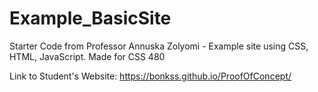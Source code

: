 # Example_BasicSite
Starter Code from Professor Annuska Zolyomi - Example site using CSS, HTML, JavaScript. Made for CSS 480

Link to Student's Website: https://bonkss.github.io/ProofOfConcept/
